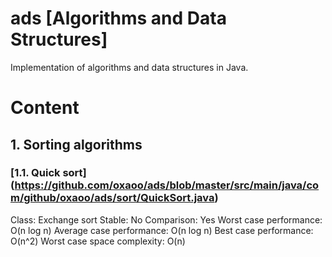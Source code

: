 # ads [Algorithms and Data Structures]

Implementation of algorithms and data structures in Java.

# Content
## 1. Sorting algorithms
### [1.1. Quick sort] (https://github.com/oxaoo/ads/blob/master/src/main/java/com/github/oxaoo/ads/sort/QuickSort.java)
Class: Exchange sort
Stable: No
Comparison: Yes
Worst case performance: O(n log n)
Average case performance: O(n log n)
Best case performance: O(n^2)
Worst case space complexity: O(n)
